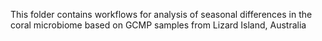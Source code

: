 This folder contains workflows for analysis of seasonal differences in the coral microbiome based on GCMP samples from Lizard Island, Australia
